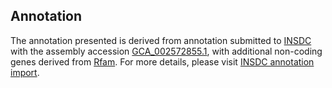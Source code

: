 

Annotation
----------

The annotation presented is derived from annotation submitted to
[INSDC](http://www.insdc.org) with the assembly accession
[GCA\_002572855.1](http://www.ebi.ac.uk/ena/data/view/GCA_002572855.1),
with additional non-coding genes derived from
[Rfam](http://rfam.xfam.org/). For more details, please visit [INSDC
annotation
import](http://ensemblgenomes.org/info/data/insdc_annotation).
